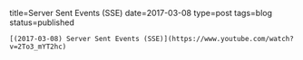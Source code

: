 
title=Server Sent Events (SSE)
date=2017-03-08
type=post
tags=blog
status=published
~~~~~~
[(2017-03-08) Server Sent Events (SSE)](https://www.youtube.com/watch?v=2To3_mYT2hc) 
            
